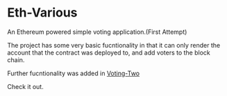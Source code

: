 # Eth-Various
An Ethereum powered simple voting application.(First Attempt)

The project has some very basic fucntionality in that it can only render the account that the contract was deployed to, and add voters to the block chain.

Further fucntionality was added in [Voting-Two](https://github.com/chimpyTheDev/Voting-Two)

Check it out.
